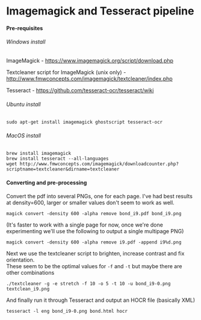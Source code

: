 # Imagemagick and Tesseract pipeline

#### Pre-requisites

###### Windows install

ImageMagick - https://www.imagemagick.org/script/download.php

Textcleaner script for ImageMagick (unix only) - http://www.fmwconcepts.com/imagemagick/textcleaner/index.php

Tesseract - https://github.com/tesseract-ocr/tesseract/wiki

###### Ubuntu install

`sudo apt-get install imagemagick ghostscript tesseract-ocr`

###### MacOS install

```
brew install imagemagick
brew install tesseract --all-languages
wget http://www.fmwconcepts.com/imagemagick/downloadcounter.php?scriptname=textcleaner&dirname=textcleaner
```

#### Converting and pre-processing

Convert the pdf into several PNGs, one for each page.  I've had best results at density=600, larger or smaller values don't seem to work as well.

`magick convert -density 600 -alpha remove bond_i9.pdf bond_i9.png`

(It's faster to work with a single page for now, once we're done experimenting we'll use the following to output a single multipage PNG)

`magick convert -density 600 -alpha remove i9.pdf -append i9%d.png`

Next we use the textcleaner script to brighten, increase contrast and fix orientation.  
These seem to be the optimal values for `-f` and `-t` but maybe there are other combinations

`./textcleaner -g -e stretch -f 10 -o 5 -t 10 -u bond_i9-0.png textclean_i9.png`

And finally run it through Tesseract and output an HOCR file (basically XML)

`tesseract -l eng bond_i9-0.png bond.html hocr`